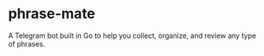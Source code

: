 # phrase-mate
A Telegram bot built in Go to help you collect, organize, and review any type of phrases.
